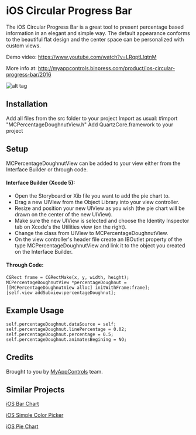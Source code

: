 # iOS Circular Progress Bar
The iOS Circular Progress Bar is a great tool to present percentage based information in an elegant and simple way. The default appearance conforms to the beautiful flat design and the center space can be personalized with custom views.

Demo video: https://www.youtube.com/watch?v=LRqptLlqtnM

More info at: http://myappcontrols.binpress.com/product/ios-circular-progress-bar/2016

![alt tag](http://myappcontrols.binpress.com/images/stores/store30934/captura-de-tela-2014-09-08-às-9.39.09-am.png)

## Installation

Add all files from the src folder to your project
Import as usual: #import "MCPercentageDoughnutView.h"
Add QuartzCore.framework to your project

## Setup

MCPercentageDoughnutView can be added to your view either from the Interface Builder or through code.

#### Interface Builder (Xcode 5):

* Open the Storyboard or Xib file you want to add the pie chart to.
* Drag a new UIView from the Object Library into your view controller.
* Resize and position your new UIView as you wish (the pie chart will be drawn on the center of the new UIView).
* Make sure the new UIView is selected and choose the Identity Inspector tab on Xcode's the Utilities view (on the right).
* Change the class from UIView to MCPercentageDoughnutView.
* On the view controller's header file create an IBOutlet property of the type MCPercentageDoughnutView and link it to the object you created on the Interface Builder.

#### Through Code:
```
CGRect frame = CGRectMake(x, y, width, height);
MCPercentageDoughnutView *percentageDoughnut = [[MCPercentageDoughnutView alloc] initWithFrame:frame];
[self.view addSubview:percentageDoughnut];
```

## Example Usage
```
self.percentageDoughnut.dataSource = self;
self.percentageDoughnut.linePercentage = 0.02;
self.percentageDoughnut.percentage = 0.5;
self.percentageDoughnut.animatesBegining = NO;
```

## Credits
Brought to you by [MyAppControls](http://www.binpress.com/profile/myappcontrols/30934) team.

## Similar Projects

[iOS Bar Chart](https://github.com/vinicius-a-ro/ios-bar-chart-view)

[iOS Simple Color Picker](https://github.com/vinicius-a-ro/ios-color-picker)

[iOS Pie Chart](https://github.com/vinicius-a-ro/ios-pie-chart-view)
